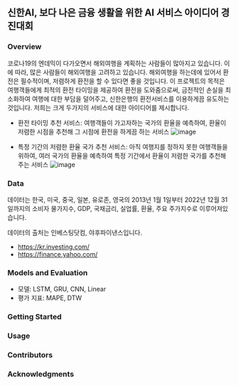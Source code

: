 ## 신한AI, 보다 나은 금융 생활을 위한 AI 서비스 아이디어 경진대회


### Overview
코로나19의 엔데믹이 다가오면서 해외여행을 계획하는 사람들이 많아지고 있습니다. 이에 따라, 많은 사람들이 해외여행을 고려하고 있습니다. 해외여행을 하는데에 있어서 환전은 필수적이며, 저렴하게 환전을 할 수 있다면 좋을 것입니다.
이 프로젝트의 목적은 여행객들에게 최적의 환전 타이밍을 제공하여 환전을 도와줌으로써, 금전적인 손실을 최소화하여 여행에 대한 부담을 덜어주고, 신한은행의 환전서비스를 이용하게끔 유도하는 것입니다.
저희는 크게 두가지의 서비스에 대한 아이디어를 제시합니다.

- 환전 타이밍 추천 서비스: 여행객들이 가고자하는 국가의 환율을 예측하여, 환율이 저렴한 시점을 추천해 그 시점에 환전을 하게끔 하는 서비스
![image](https://github.com/kangmincho1/ShinhanAI-competition/assets/72463778/19663055-448e-42dc-a13a-9a4ca77024e0)

- 특정 기간의 저렴한 환율 국가 추천 서비스: 아직 여행지를 정하지 못한 여행객들을 위하여, 여러 국가의 환율을 예측하여 특정 기간에서 환율이 저렴한 국가를 추천해주는 서비스
![image](https://github.com/kangmincho1/ShinhanAI-competition/assets/72463778/d507cefe-aa5d-455f-9ac1-63e04d8b43c1)

### Data
데이터는 한국, 미국, 중국, 일본, 유로존, 영국의 2013년 1월 1일부터 2022년 12월 31일까지의 소비자 물가지수, GDP, 국채금리, 실업률, 환율, 주요 주가지수로 이루어져있습니다.

데이터의 출처는 인베스팅닷컴, 야후파이낸스입니다.
- https://kr.investing.com/
- https://finance.yahoo.com/

### Models and Evaluation
- 모델: LSTM, GRU, CNN, Linear
- 평가 지표: MAPE, DTW

### Getting Started

### Usage

### Contributors

### Acknowledgments
